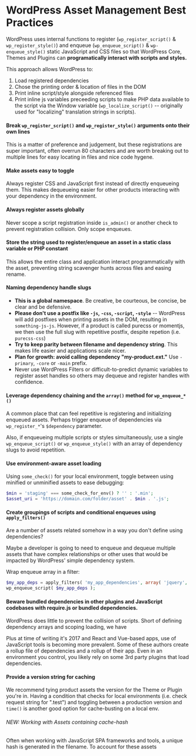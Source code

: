 # WordPress Asset Management Best Practices

WordPress uses internal functions to register (`wp_register_script()` & `wp_register_style()`) and enqueue (`wp_enqueue_script()` & `wp-enqueue_style()` static JavaScript and CSS files so that WordPress Core, Themes and Plugins can **programatically interact with scripts and styles.**

This approach allows WordPress to:
  1. Load registered dependencies
  1. Chose the printing order & location of files in the DOM
  1. Print inline script/style alongside referenced files
  1. Print inline js variables preceeding scripts to make PHP data available to the script via the Window variable (`wp_localize_script()` -- originally used for "localizing" translation strings in scripts).

#### Break `wp_register_script()` and `wp_register_style()` arguments onto their own lines

This is a matter of preference and judgement, but these registrations are super important, often overrun 80 characters and are worth breaking out to multiple lines for easy locating in files and nice code hygene.

#### Make assets easy to toggle

Always register CSS and JavaScript first instead of directly enqueueing them. This makes dequeueing easier for other products interacting with your dependency in the environment.

#### Always register assets globally

Never scope a script registration inside `is_admin()` or another check to prevent registration collision. Only scope enqueues.

#### Store the string used to register/enqueue an asset in a static class variable or PHP constant

This allows the entire class and application interact programmatically with the asset, preventing string scavenger hunts across files and easing rename.

#### Naming dependency handle slugs
* **This is a global namespace**. Be creative, be courteous, be concise, be clear and be defensive.
* **Please don't use a postfix like `-js`, `-css`, `-script`, `-style`** -- WordPress will add postfixes when printing assets in the DOM, resulting in `something-js-js`. However, if a product is called purecss or momentjs, we then use the full slug with repetitive postfix, despite repetion (i.e. `purecss-css`)
* **Try to keep parity between filename and dependency string**. This makes life easier and applications scale nicer.
* **Plan for growth: avoid calling dependency "my-product.ext."** Use `-primary`, `-core` or `-main` prefix.
* Never use WordPress Filters or difficult-to-predict dynamic variables to register asset handles so others may dequeue and register handles with confidence.

#### Leverage dependency chaining and the `array()` method for `wp_enqueue_*()`

A common place that can feel repetitive is registering and initializing enqueued assets. Perhaps trigger enqueue of dependencies via `wp_register_*`'s `$dependency` parameter.

Also, if enqueueing multiple scripts or styles simultaneously, use a single `wp_enqueue_script()` or `wp_enqueue_style()` with an array of dependency slugs to avoid repetition.

#### Use environment-aware asset loading

Using `some_check()` for your local environment, toggle between using minified or unminified assets to ease debugging:
```php
$min = 'staging' === some_check_for_env() ? '' : '.min';
$asset_uri = 'https://domain.com/folder/asset' . $min . '.js';
```

#### Create groupings of scripts and conditional enqueues using `apply_filters()`

Are a number of assets related somehow in a way you don't define using dependencies?

Maybe a developer is going to need to enqueue and dequeue multiple assets that have complex relationships or other uses that would be impacted by WordPress' simple dependency system.

Wrap enqueue array in a filter:
```php
$my_app_deps = apply_filters( 'my_app_dependencies', array( 'jquery', 'vue', 'axios', 'localforage' ) );
wp_enqueue_script( $my_app_deps );
```

#### Beware bundled dependencies in other plugins and JavaScript codebases with require.js or bundled dependencies.
WordPress does little to prevent the collision of scripts. Short of defining dependency arrays and scoping loading, we have

Plus at time of writing it's 2017 and React and Vue-based apps, use of JavaScript tools is becoming more prevalent. Some of these authors create a rollup file of dependencies and a rollup of their app. Even in an environment you control, you likely rely on some 3rd party plugins that load dependencies.

#### Provide a version string for caching
We recommend tying product assets the version for the Theme or Plugin you're in. Having a condition that checks for local environments (i.e. check request string for ".test") and toggling between a production version and `time()` is another good option for cache-busting on a local env.

###### NEW: Working with Assets containing cache-hash
Often when working with JavaScript SPA frameworks and tools, a unique hash is generated in the filename. To account for these assets
